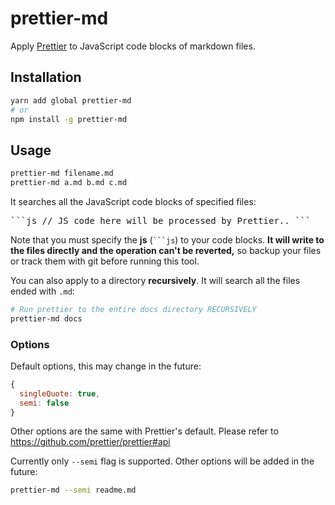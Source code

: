 # prettier-md
Apply [Prettier](https://github.com/prettier/prettier) to JavaScript code blocks of markdown files.

## Installation

```sh
yarn add global prettier-md
# or
npm install -g prettier-md
```

## Usage

```sh
prettier-md filename.md
prettier-md a.md b.md c.md
```

It searches all the JavaScript code blocks of specified files: <pre>\```js
// JS code here will be processed by Prettier..
\```</pre>

Note that you must specify the **js** (<code>```js</code>) to your code blocks. **It will write to the files directly and the operation can't be reverted,** so backup your files or track them with git before running this tool.

You can also apply to a directory **recursively**. It will search all the files ended with `.md`:

```sh
# Run prettier to the entire docs directory RECURSIVELY
prettier-md docs
```

### Options

Default options, this may change in the future:

```js
{
  singleQuote: true,
  semi: false
}
```

Other options are the same with Prettier's default. Please refer to https://github.com/prettier/prettier#api

Currently only `--semi` flag is supported. Other options will be added in the future:

```sh
prettier-md --semi readme.md
```
